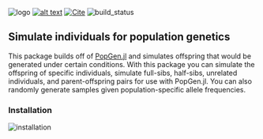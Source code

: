 ![logo](misc/PopGenSims.png)
[![alt text](https://img.shields.io/badge/docs-stable-informational?style=for-the-badge&logo=Read%20The%20Docs&logoColor=white)](https://biojulia.net/PopGen.jl/docs/simulations)
[![Cite](https://img.shields.io/badge/Cite-10.5281/zenodo.6077864-e1e1e1?style=for-the-badge)](https://zenodo.org/badge/latestdoi/278944885) 
![build_status](https://img.shields.io/github/actions/workflow/status/pdimens/PopGenSims.jl/pkgtests.yml?branch=dev&label=Dev%20Build&logo=GitHub&style=for-the-badge)


## Simulate individuals for population genetics

This package builds off of [PopGen.jl](http://github.com/BioJulia/PopGen.jl) and 
simulates offspring that would be generated under certain conditions. With this package you can simulate the offspring of specific individuals, simulate full-sibs, half-sibs, unrelated individuals, and parent-offspring pairs for use with PopGen.jl. You can also randomly generate samples given population-specific allele frequencies.

### Installation
![installation](misc/install.png)
